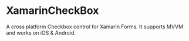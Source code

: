 # XamarinCheckBox
A cross platform Checkbox control for Xamarin Forms. It supports MVVM and works on iOS &amp; Android.
